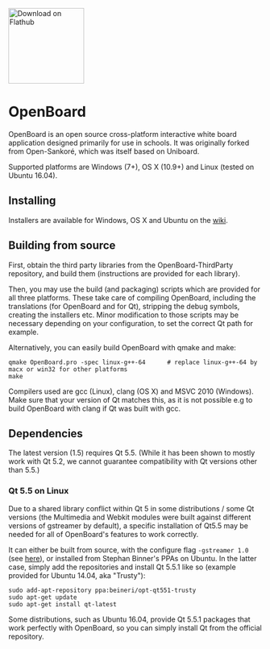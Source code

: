 <a href='https://www.flathub.org/apps/details/ch.openboard.OpenBoard'><img width='150' alt='Download on Flathub' src='https://flathub.org/assets/badges/flathub-badge-en.png'/></a>

# OpenBoard
OpenBoard is an open source cross-platform interactive white board application designed primarily for use in schools. It was originally forked from Open-Sankoré, which was itself based on Uniboard.

Supported platforms are Windows (7+), OS X (10.9+) and Linux (tested on Ubuntu 16.04).


## Installing

Installers are available for Windows, OS X and Ubuntu on the [wiki](https://github.com/DIP-SEM/OpenBoard/wiki/Downloads). 

## Building from source
First, obtain the third party libraries from the OpenBoard-ThirdParty repository, and build them (instructions are provided for each library).

Then, you may use the build (and packaging) scripts which are provided for all three platforms. These take care of compiling OpenBoard, including the translations (for OpenBoard and for Qt), stripping the debug symbols, creating the installers etc.
Minor modification to those scripts may be necessary depending on your configuration, to set the correct Qt path for example.

Alternatively, you can easily build OpenBoard with qmake and make:

    qmake OpenBoard.pro -spec linux-g++-64      # replace linux-g++-64 by macx or win32 for other platforms
    make

Compilers used are gcc (Linux), clang (OS X) and MSVC 2010 (Windows). Make sure that your version of Qt matches this, as it is not possible e.g to build OpenBoard with clang if Qt was built with gcc.

## Dependencies
The latest version (1.5) requires Qt 5.5. (While it has been shown to mostly work with Qt 5.2, we cannot guarantee compatibility with Qt versions other than 5.5.)

### Qt 5.5 on Linux

Due to a shared library conflict within Qt 5 in some distributions / some Qt versions (the Multimedia and Webkit modules were built against different versions of gstreamer by default), a specific installation of Qt5.5 may be needed for all of OpenBoard's features to work correctly.

It can either be built from source, with the configure flag `-gstreamer 1.0` (see [here](http://doc.qt.io/qt-5/linux-building.html)), or installed from Stephan Binner's PPAs on Ubuntu.
In the latter case, simply add the repositories and install Qt 5.5.1 like so (example provided for Ubuntu 14.04, aka "Trusty"):

    sudo add-apt-repository ppa:beineri/opt-qt551-trusty
    sudo apt-get update
    sudo apt-get install qt-latest

Some distributions, such as Ubuntu 16.04, provide Qt 5.5.1 packages that work perfectly with OpenBoard, so you can simply install Qt from the official repository.
